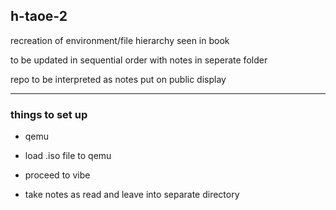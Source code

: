 ## h-taoe-2
recreation of environment/file hierarchy seen in book

to be updated in sequential order with notes in seperate folder

repo to be interpreted as notes put on public display

---

### things to set up

- qemu

- load .iso file to qemu

- proceed to vibe

- take notes as read and leave into separate directory
